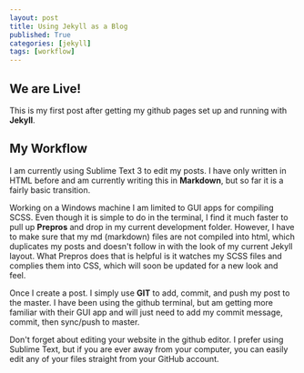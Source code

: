 ```yaml
---
layout: post
title: Using Jekyll as a Blog
published: True
categories: [jekyll]
tags: [workflow]
---
```


## We are Live!

This is my first post after getting my github pages set up and running with __Jekyll__.

## My Workflow

I am currently using Sublime Text 3 to edit my posts. I have only written in HTML before and am currently writing this in __Markdown__, but so far it is a fairly basic transition.

Working on a Windows machine I am limited to GUI apps for compiling SCSS. Even though it is simple to do in the terminal, I find it much faster to pull up __Prepros__ and drop in my current development folder. However, I have to make sure that my md (markdown) files are not compiled into html, which duplicates my posts and doesn't follow in with the look of my current Jekyll layout. What Prepros does that is helpful is it watches my SCSS files and complies them into CSS, which will soon be updated for a new look and feel.

Once I create a post. I simply use __GIT__ to add, commit, and push my post to the master. I have been using the github terminal, but am getting more familiar with their GUI app and will just need to add my commit message, commit, then sync/push to master.

Don't forget about editing your website in the github editor. I prefer using Sublime Text, but if you are ever away from your computer, you can easily edit any of your files straight from your GitHub account.